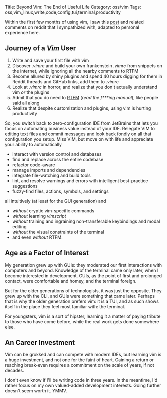 Title: Beyond Vim: The End of Useful Life 
Category: oss/vim
Tags: oss,vim,,linux,write,code,config,tui,terminal,productivity

Within the first few months of using vim, I saw this [post](https://www.reddit.com/r/vim/comments/bm0ihb/evolution_of_a_vim_user/) and related comments on reddit that I sympathized with, adapted to personal experience here.

## Journey of a _Vim_ User

1. Write and save your first file with vim
2. Discover _.vimrc_ and build your own frankenstein _.vimrc_ from snippets on the internet, while ignoring all the nearby comments to RTFM
3. Become allured by shiny plugins and spend 40 hours digging for them in Reddit threads and GitHub links, add them to _.vimrc_
4. Look at _.vimrc_ in horror, and realize that you don't actually understand vim _or_ the plugins
5. Admit that you do need to [RTFM](https://www.xkcd.com/293/) (_read the f***ing manual_), like people said all along
6. Realize that despite customization and plugins, using vim is hurting productivity

So, you switch back to zero-configuration IDE from JetBrains that lets you focus on automating business value instead of your IDE. Relegate VIM to editing text files and commit messages and look back fondly on all that configuration you setup. Miss VIM, but move on with life and appreciate your ability to automatically
 
 - interact with version control and databases
 - find and replace across the entire codebase
 - refactor code-aware
 - manage imports and dependencies
 - integrate file-watching and build tools
 - lint, and resolve warnings and errors with intelligent best-practice suggestions
 - fuzzy-find files, actions, symbols, and settings

all intuitively (at least for the GUI generation) and 
- _without_ cryptic vim-specific commands
- _without_ learning _vimscript_
- _without_ training and ingraining non-transferable keybindings and modal editing
- _without_ the visual constraints of the terminal
- and even _without_ RTFM.

## Age as a Factor of Interest
My generation grew up with GUIs: they moderated our first interactions with computers and beyond. Knowledge of the terminal came only later, when I become interested in development. GUIs, as the point of first and prolonged contact, were comfortable and homey, and the terminal foreign.    

But for the older generations of technologists, it was just the opposite. They grew up with the CLI, and GUIs were something that came later. Perhaps that is why the older generation prefers vim: it is a TUI, and as such shows itself in the place they feel most familiar with: the terminal. 

For youngsters, vim is a sort of hipster, learning it a matter of paying tribute to those who have come before, while the real work gets done somewhere else.  

## An Career Investment
Vim can be grokked and can compete with modern IDEs, but learning vim is a huge investment, and not one for the faint of heart. Gaining a return or reaching break-even requires a commitment on the scale of years, if not decades.
 
I don't even know if I'll be writing code in three years. In the meantime, I'd rather focus on my own valued-added development interests. Going further doesn't seem worth it. YMMV.

 

